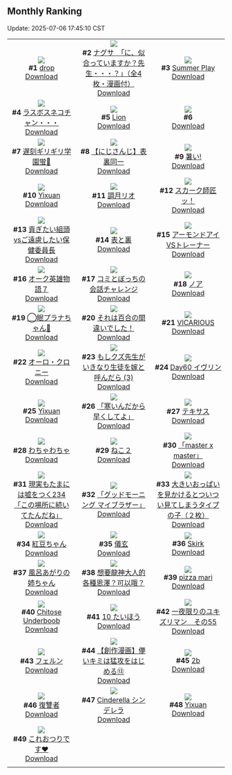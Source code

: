 ## Monthly Ranking
Update: 2025-07-06 17:45:10 CST

|      |      |      |
| :----: | :----: | :----: |
| ![](https://i.pixiv.re/c/240x480/img-master/img/2025/06/08/00/00/10/131296571_p0_master1200.jpg)<br>**#1** [drop](https://www.pixiv.net/artworks/131296571)<br>[Download](https://i.pixiv.re/img-original/img/2025/06/08/00/00/10/131296571_p0.png) | ![](https://i.pixiv.re/c/240x480/img-master/img/2025/06/08/10/00/06/131309867_p0_master1200.jpg)<br>**#2** [ナグサ　「に、似合っていますか？先生・・・？」（全4枚・漫画付）](https://www.pixiv.net/artworks/131309867)<br>[Download](https://i.pixiv.re/img-original/img/2025/06/08/10/00/06/131309867_p0.jpg) | ![](https://i.pixiv.re/c/240x480/img-master/img/2025/06/08/12/00/52/131300120_p0_master1200.jpg)<br>**#3** [Summer Play](https://www.pixiv.net/artworks/131300120)<br>[Download](https://i.pixiv.re/img-original/img/2025/06/08/12/00/52/131300120_p0.png) |
| ![](https://i.pixiv.re/c/240x480/img-master/img/2025/06/07/00/01/49/131256103_p0_master1200.jpg)<br>**#4** [ラスボスネコチャン・・・](https://www.pixiv.net/artworks/131256103)<br>[Download](https://i.pixiv.re/img-original/img/2025/06/07/00/01/49/131256103_p0.jpg) | ![](https://i.pixiv.re/c/240x480/img-master/img/2025/06/08/09/13/29/131308893_p0_master1200.jpg)<br>**#5** [Lion](https://www.pixiv.net/artworks/131308893)<br>[Download](https://i.pixiv.re/img-original/img/2025/06/08/09/13/29/131308893_p0.png) | ![](https://s.pximg.net/common/images/limit_unviewable_s.png)<br>**#6** [](https://www.pixiv.net/artworks/131328969)<br>[Download](https://s.pximg.net/common/images/limit_unviewable_s.png) |
| ![](https://i.pixiv.re/c/240x480/img-master/img/2025/06/08/22/52/28/131337941_p0_master1200.jpg)<br>**#7** [遅刻ギリギリ学園蛍🏫](https://www.pixiv.net/artworks/131337941)<br>[Download](https://i.pixiv.re/img-original/img/2025/06/08/22/52/28/131337941_p0.png) | ![](https://i.pixiv.re/c/240x480/img-master/img/2025/06/08/00/05/59/131297118_p0_master1200.jpg)<br>**#8** [【にじさんじ】表裏同一](https://www.pixiv.net/artworks/131297118)<br>[Download](https://i.pixiv.re/img-original/img/2025/06/08/00/05/59/131297118_p0.jpg) | ![](https://i.pixiv.re/c/240x480/img-master/img/2025/06/10/00/36/28/131380636_p0_master1200.jpg)<br>**#9** [暑い!](https://www.pixiv.net/artworks/131380636)<br>[Download](https://i.pixiv.re/img-original/img/2025/06/10/00/36/28/131380636_p0.jpg) |
| ![](https://i.pixiv.re/c/240x480/img-master/img/2025/06/11/15/52/38/131267226_p0_master1200.jpg)<br>**#10** [Yixuan](https://www.pixiv.net/artworks/131267226)<br>[Download](https://i.pixiv.re/img-original/img/2025/06/11/15/52/38/131267226_p0.jpg) | ![](https://i.pixiv.re/c/240x480/img-master/img/2025/06/08/19/00/31/131326856_p0_master1200.jpg)<br>**#11** [調月リオ](https://www.pixiv.net/artworks/131326856)<br>[Download](https://i.pixiv.re/img-original/img/2025/06/08/19/00/31/131326856_p0.jpg) | ![](https://i.pixiv.re/c/240x480/img-master/img/2025/06/10/00/00/24/131378865_p0_master1200.jpg)<br>**#12** [スカーク師匠ッ！](https://www.pixiv.net/artworks/131378865)<br>[Download](https://i.pixiv.re/img-original/img/2025/06/10/00/00/24/131378865_p0.jpg) |
| ![](https://i.pixiv.re/c/240x480/img-master/img/2025/06/07/21/24/49/131289730_p0_master1200.jpg)<br>**#13** [貢ぎたい組頭vsご遠慮したい保健委員長](https://www.pixiv.net/artworks/131289730)<br>[Download](https://i.pixiv.re/img-original/img/2025/06/07/21/24/49/131289730_p0.png) | ![](https://i.pixiv.re/c/240x480/img-master/img/2025/06/08/00/03/11/131297090_p0_master1200.jpg)<br>**#14** [表と裏](https://www.pixiv.net/artworks/131297090)<br>[Download](https://i.pixiv.re/img-original/img/2025/06/08/00/03/11/131297090_p0.jpg) | ![](https://i.pixiv.re/c/240x480/img-master/img/2025/06/08/20/00/18/131329294_p0_master1200.jpg)<br>**#15** [アーモンドアイVSトレーナー](https://www.pixiv.net/artworks/131329294)<br>[Download](https://i.pixiv.re/img-original/img/2025/06/08/20/00/18/131329294_p0.png) |
| ![](https://i.pixiv.re/c/240x480/img-master/img/2025/06/08/00/10/56/131297514_p0_master1200.jpg)<br>**#16** [オーク英雄物語７](https://www.pixiv.net/artworks/131297514)<br>[Download](https://i.pixiv.re/img-original/img/2025/06/08/00/10/56/131297514_p0.jpg) | ![](https://i.pixiv.re/c/240x480/img-master/img/2025/06/06/00/00/10/131219303_p0_master1200.jpg)<br>**#17** [コミとぼっちの会話チャレンジ](https://www.pixiv.net/artworks/131219303)<br>[Download](https://i.pixiv.re/img-original/img/2025/06/06/00/00/10/131219303_p0.png) | ![](https://i.pixiv.re/c/240x480/img-master/img/2025/06/06/23/16/02/131253384_p0_master1200.jpg)<br>**#18** [ノア](https://www.pixiv.net/artworks/131253384)<br>[Download](https://i.pixiv.re/img-original/img/2025/06/06/23/16/02/131253384_p0.png) |
| ![](https://i.pixiv.re/c/240x480/img-master/img/2025/06/08/00/00/15/131296604_p0_master1200.jpg)<br>**#19** [◯眠プラナちゃん💫](https://www.pixiv.net/artworks/131296604)<br>[Download](https://i.pixiv.re/img-original/img/2025/06/08/00/00/15/131296604_p0.jpg) | ![](https://i.pixiv.re/c/240x480/img-master/img/2025/06/07/00/00/11/131256005_p0_master1200.jpg)<br>**#20** [それは百合の間違いでした！](https://www.pixiv.net/artworks/131256005)<br>[Download](https://i.pixiv.re/img-original/img/2025/06/07/00/00/11/131256005_p0.png) | ![](https://i.pixiv.re/c/240x480/img-master/img/2025/06/06/00/00/12/131219314_p0_master1200.jpg)<br>**#21** [VICARIOUS](https://www.pixiv.net/artworks/131219314)<br>[Download](https://i.pixiv.re/img-original/img/2025/06/06/00/00/12/131219314_p0.png) |
| ![](https://i.pixiv.re/c/240x480/img-master/img/2025/06/09/08/42/39/131352949_p0_master1200.jpg)<br>**#22** [オーロ・クロニー](https://www.pixiv.net/artworks/131352949)<br>[Download](https://i.pixiv.re/img-original/img/2025/06/09/08/42/39/131352949_p0.png) | ![](https://i.pixiv.re/c/240x480/img-master/img/2025/06/08/14/47/42/131310006_p0_master1200.jpg)<br>**#23** [もしクズ先生がいきなり生徒を嫁と呼んだら (3)](https://www.pixiv.net/artworks/131310006)<br>[Download](https://i.pixiv.re/img-original/img/2025/06/08/14/47/42/131310006_p0.png) | ![](https://i.pixiv.re/c/240x480/img-master/img/2025/06/08/00/00/16/131296620_p0_master1200.jpg)<br>**#24** [Day60 イヴリン](https://www.pixiv.net/artworks/131296620)<br>[Download](https://i.pixiv.re/img-original/img/2025/06/08/00/00/16/131296620_p0.jpg) |
| ![](https://i.pixiv.re/c/240x480/img-master/img/2025/06/08/23/00/26/131338394_p0_master1200.jpg)<br>**#25** [Yixuan](https://www.pixiv.net/artworks/131338394)<br>[Download](https://i.pixiv.re/img-original/img/2025/06/08/23/00/26/131338394_p0.jpg) | ![](https://i.pixiv.re/c/240x480/img-master/img/2025/06/08/00/08/35/131297391_p0_master1200.jpg)<br>**#26** [「寒いんだから早くしてよ」](https://www.pixiv.net/artworks/131297391)<br>[Download](https://i.pixiv.re/img-original/img/2025/06/08/00/08/35/131297391_p0.png) | ![](https://i.pixiv.re/c/240x480/img-master/img/2025/06/08/15/52/40/131319875_p0_master1200.jpg)<br>**#27** [テキサス](https://www.pixiv.net/artworks/131319875)<br>[Download](https://i.pixiv.re/img-original/img/2025/06/08/15/52/40/131319875_p0.jpg) |
| ![](https://i.pixiv.re/c/240x480/img-master/img/2025/06/08/16/24/15/131320881_p0_master1200.jpg)<br>**#28** [わちゃわちゃ](https://www.pixiv.net/artworks/131320881)<br>[Download](https://i.pixiv.re/img-original/img/2025/06/08/16/24/15/131320881_p0.jpg) | ![](https://i.pixiv.re/c/240x480/img-master/img/2025/06/08/00/00/27/131296694_p0_master1200.jpg)<br>**#29** [ねこ２](https://www.pixiv.net/artworks/131296694)<br>[Download](https://i.pixiv.re/img-original/img/2025/06/08/00/00/27/131296694_p0.png) | ![](https://i.pixiv.re/c/240x480/img-master/img/2025/06/09/00/00/11/131341555_p0_master1200.jpg)<br>**#30** [「master x master」](https://www.pixiv.net/artworks/131341555)<br>[Download](https://i.pixiv.re/img-original/img/2025/06/09/00/00/11/131341555_p0.jpg) |
| ![](https://i.pixiv.re/c/240x480/img-master/img/2025/06/08/18/00/50/131324399_p0_master1200.jpg)<br>**#31** [現実もたまには嘘をつく234「この場所に続いてたんだね」](https://www.pixiv.net/artworks/131324399)<br>[Download](https://i.pixiv.re/img-original/img/2025/06/08/18/00/50/131324399_p0.jpg) | ![](https://i.pixiv.re/c/240x480/img-master/img/2025/06/07/06/02/09/131264377_p0_master1200.jpg)<br>**#32** [「グッドモーニング マイブラザー」](https://www.pixiv.net/artworks/131264377)<br>[Download](https://i.pixiv.re/img-original/img/2025/06/07/06/02/09/131264377_p0.png) | ![](https://i.pixiv.re/c/240x480/img-master/img/2025/06/07/18/33/22/131282601_p0_master1200.jpg)<br>**#33** [大きいおっぱいを見かけるとついつい見てしまうタイプの子（２枚）](https://www.pixiv.net/artworks/131282601)<br>[Download](https://i.pixiv.re/img-original/img/2025/06/07/18/33/22/131282601_p0.jpg) |
| ![](https://i.pixiv.re/c/240x480/img-master/img/2025/06/10/11/30/01/131392208_p0_master1200.jpg)<br>**#34** [紅豆ちゃん](https://www.pixiv.net/artworks/131392208)<br>[Download](https://i.pixiv.re/img-original/img/2025/06/10/11/30/01/131392208_p0.jpg) | ![](https://i.pixiv.re/c/240x480/img-master/img/2025/06/09/04/05/54/131348745_p0_master1200.jpg)<br>**#35** [儀玄](https://www.pixiv.net/artworks/131348745)<br>[Download](https://i.pixiv.re/img-original/img/2025/06/09/04/05/54/131348745_p0.jpg) | ![](https://i.pixiv.re/c/240x480/img-master/img/2025/06/07/00/00/16/131256060_p0_master1200.jpg)<br>**#36** [Skirk](https://www.pixiv.net/artworks/131256060)<br>[Download](https://i.pixiv.re/img-original/img/2025/06/07/00/00/16/131256060_p0.png) |
| ![](https://i.pixiv.re/c/240x480/img-master/img/2025/06/08/01/55/05/131301273_p0_master1200.jpg)<br>**#37** [風呂あがりの姉ちゃん](https://www.pixiv.net/artworks/131301273)<br>[Download](https://i.pixiv.re/img-original/img/2025/06/08/01/55/05/131301273_p0.jpg) | ![](https://i.pixiv.re/c/240x480/img-master/img/2025/06/06/14/58/10/131236740_p0_master1200.jpg)<br>**#38** [想要龍神大人的各種恩澤？可以哦？](https://www.pixiv.net/artworks/131236740)<br>[Download](https://i.pixiv.re/img-original/img/2025/06/06/14/58/10/131236740_p0.jpg) | ![](https://i.pixiv.re/c/240x480/img-master/img/2025/06/06/19/08/02/131243549_p0_master1200.jpg)<br>**#39** [pizza mari](https://www.pixiv.net/artworks/131243549)<br>[Download](https://i.pixiv.re/img-original/img/2025/06/06/19/08/02/131243549_p0.png) |
| ![](https://i.pixiv.re/c/240x480/img-master/img/2025/06/08/13/12/15/131315335_p0_master1200.jpg)<br>**#40** [Chitose Underboob](https://www.pixiv.net/artworks/131315335)<br>[Download](https://i.pixiv.re/img-original/img/2025/06/08/13/12/15/131315335_p0.jpg) | ![](https://i.pixiv.re/c/240x480/img-master/img/2025/06/07/21/29/22/131289934_p0_master1200.jpg)<br>**#41** [10 たいほう](https://www.pixiv.net/artworks/131289934)<br>[Download](https://i.pixiv.re/img-original/img/2025/06/07/21/29/22/131289934_p0.jpg) | ![](https://i.pixiv.re/c/240x480/img-master/img/2025/06/08/23/32/40/131339989_p0_master1200.jpg)<br>**#42** [一夜限りのユキズリマン　その55](https://www.pixiv.net/artworks/131339989)<br>[Download](https://i.pixiv.re/img-original/img/2025/06/08/23/32/40/131339989_p0.png) |
| ![](https://i.pixiv.re/c/240x480/img-master/img/2025/06/09/00/00/13/131341579_p0_master1200.jpg)<br>**#43** [フェルン](https://www.pixiv.net/artworks/131341579)<br>[Download](https://i.pixiv.re/img-original/img/2025/06/09/00/00/13/131341579_p0.jpg) | ![](https://i.pixiv.re/c/240x480/img-master/img/2025/06/06/00/04/37/131219914_p0_master1200.jpg)<br>**#44** [【創作漫画】儚いキミは猛攻をはじめる⑬](https://www.pixiv.net/artworks/131219914)<br>[Download](https://i.pixiv.re/img-original/img/2025/06/06/00/04/37/131219914_p0.jpg) | ![](https://i.pixiv.re/c/240x480/img-master/img/2025/06/10/10/34/42/131391265_p0_master1200.jpg)<br>**#45** [2b](https://www.pixiv.net/artworks/131391265)<br>[Download](https://i.pixiv.re/img-original/img/2025/06/10/10/34/42/131391265_p0.jpg) |
| ![](https://i.pixiv.re/c/240x480/img-master/img/2025/06/09/00/00/09/131341543_p0_master1200.jpg)<br>**#46** [復讐者](https://www.pixiv.net/artworks/131341543)<br>[Download](https://i.pixiv.re/img-original/img/2025/06/09/00/00/09/131341543_p0.jpg) | ![](https://i.pixiv.re/c/240x480/img-master/img/2025/06/10/13/22/27/131394638_p0_master1200.jpg)<br>**#47** [Cinderella シンデレラ](https://www.pixiv.net/artworks/131394638)<br>[Download](https://i.pixiv.re/img-original/img/2025/06/10/13/22/27/131394638_p0.jpg) | ![](https://i.pixiv.re/c/240x480/img-master/img/2025/06/06/00/54/04/131221837_p0_master1200.jpg)<br>**#48** [Yixuan](https://www.pixiv.net/artworks/131221837)<br>[Download](https://i.pixiv.re/img-original/img/2025/06/06/00/54/04/131221837_p0.png) |
| ![](https://i.pixiv.re/c/240x480/img-master/img/2025/06/08/00/35/29/131298616_p0_master1200.jpg)<br>**#49** [これおつりです♥](https://www.pixiv.net/artworks/131298616)<br>[Download](https://i.pixiv.re/img-original/img/2025/06/08/00/35/29/131298616_p0.png) |
|      |      |
